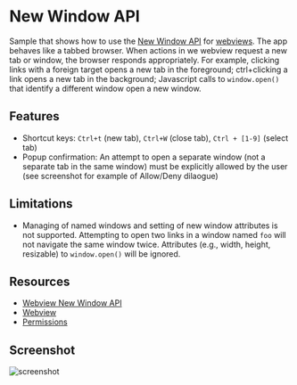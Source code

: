 # New Window API

Sample that shows how to use the [New Window
API](https://developer.chrome.com/apps/tags/webview#event-newwindow) for
[webviews](http://developer.chrome.com/apps/app_external.html#webview). The
app behaves like a tabbed browser. When actions in we webview request a new
tab or window, the browser responds appropriately. For example, clicking
links with a foreign target opens a new tab in the foreground; ctrl+clicking
a link opens a new tab in the background; Javascript calls to `window.open()`
that identify a different window open a new window.

## Features

* Shortcut keys: `Ctrl+t` (new tab), `Ctrl+W` (close tab), `Ctrl + [1-9]` (select tab)
* Popup confirmation: An attempt to open a separate window (not a separate
  tab in the same window) must be explicitly allowed by the user (see
  screenshot for example of Allow/Deny dilaogue)

## Limitations

* Managing of named windows and setting of new window attributes is not
  supported. Attempting to open two links in a window named `foo` will not
  navigate the same window twice. Attributes (e.g., width, height, resizable)
  to `window.open()` will be ignored.

## Resources

* [Webview New Window API](https://developer.chrome.com/apps/tags/webview#event-newwindow)
* [Webview](http://developer.chrome.com/apps/app_external.html#webview)
* [Permissions](http://developer.chrome.com/apps/manifest.html#permissions)


## Screenshot
![screenshot](https://raw.github.com/mdittmer/chrome-app-samples/new-window/webview-samples/new-window/assets/screenshot_1280_800.png)
